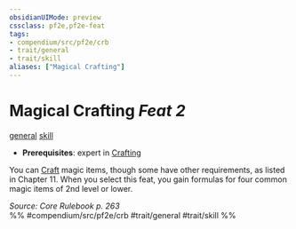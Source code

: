 ```yaml
---
obsidianUIMode: preview
cssclass: pf2e,pf2e-feat
tags:
- compendium/src/pf2e/crb
- trait/general
- trait/skill
aliases: ["Magical Crafting"]
---
```

# Magical Crafting  *Feat 2*  
[general](../../rules/traits/general.md)  [skill](../../rules/traits/skill.md)  

- **Prerequisites**: expert in [Crafting](../skills.md#Crafting)

You can [Craft](../../rules/actions/craft.md) magic items, though some have other requirements, as listed in Chapter 11. When you select this feat, you gain formulas for four common magic items of 2nd level or lower.

*Source: Core Rulebook p. 263*  
%% #compendium/src/pf2e/crb #trait/general #trait/skill %%